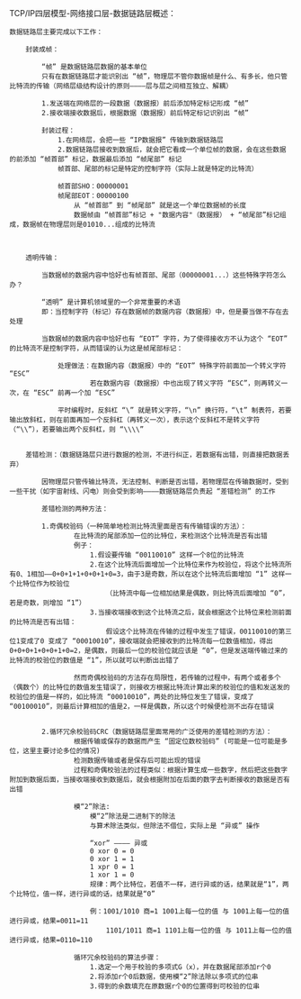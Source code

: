 TCP/IP四层模型-网络接口层-数据链路层概述：

	数据链路层主要完成以下工作：

		封装成帧：

			“帧” 是数据链路层数据的基本单位
			只有在数据链路层才能识别出 “帧”，物理层不管你数据帧是什么、有多长，他只管比特流的传输（网络层级结构设计的原则————层与层之间相互独立、解耦）

			1.发送端在网络层的一段数据（数据报）前后添加特定标记形成 “帧”
			2.接收端接收数据后，根据数据（数据报）前后特定标记识别出 “帧”

			封装过程：
				1.在网络层，会把一些 “IP数据报” 传输到数据链路层
				2.数据链路层接收到数据后，就会把它看成一个单位帧的数据，会在这些数据的前添加 “帧首部” 标记，数据最后添加 “帧尾部” 标记
				帧首部、尾部的标记是特定的控制字符（实际上就是特定的比特流）

				帧首部SHO：00000001
				帧尾部EOT：00000100
					从 “帧首部” 到 “帧尾部” 就是这一个单位数据帧的长度
					数据帧由 “帧首部”标记 + "数据内容"（数据报） + “帧尾部”标记组成，数据帧在物理层则是01010...组成的比特流



		透明传输：

			当数据帧的数据内容中恰好也有帧首部、尾部（00000001...）这些特殊字符怎么办？

			“透明” 是计算机领域里的一个非常重要的术语
			即：当控制字符（标记）存在数据帧的数据内容（数据报）中，但是要当做不存在去处理

			当数据帧的数据内容中恰好也有 “EOT” 字符，为了使得接收方不认为这个 “EOT” 的比特流不是控制字符，从而错误的认为这是帧尾部标记：

				处理做法：在数据内容（数据报）中的 “EOT” 特殊字符前面加一个转义字符 “ESC”
						若在数据内容（数据报）中也出现了转义字符 “ESC”，则再转义一次，在 “ESC” 前再一个加 “ESC”

				平时编程时，反斜杠 “\” 就是转义字符，“\n” 换行符，“\t” 制表符，若要输出放斜杠，则在前面再加一个反斜杠（再转义一次），表示这个反斜杠不是转义字符（“\\”），若要输出两个反斜杠，则 “\\\\”


		差错检测：（数据链路层只进行数据的检测，不进行纠正，若数据有出错，则直接把数据丢弃）

			因物理层只管传输比特流，无法控制、判断是否出错，若物理层在传输数据时，受到一些干扰（如宇宙射线、闪电）则会受到影响————数据链路层负责起 “差错检测” 的工作

			差错检测的两种方法：			

			1.奇偶校验码（一种简单地检测比特流里面是否有传输错误的方法）：
					在比特流的尾部添加一位的比特位，来检测这个比特流是否有出错
					例子：
						1.假设要传输 “00110010” 这样一个8位的比特流
						2.在这个比特流后面增加一个比特位来作为校验位，将这个比特流所有0、1相加——0+0+1+1+0+0+1+0=3，由于3是奇数，所以在这个比特流后面增加 “1” 这样一个比特位作为校验位
							（比特流中每一位相加结果是偶数，则比特流后面增加 “0”，若是奇数，则增加 “1”）
						3.当接收端接收到这个比特流之后，就会根据这个比特位来检测前面的比特流是否有出错：
							假设这个比特流在传输的过程中发生了错误，00110010的第三位1变成了0 变成了 “00010010”，接收端就会把接收到的比特流每一位数值相加，得出 0+0+0+1+0+0+1+0=2，是偶数，则最后一位的校验位就应该是 “0”，但是发送端传输过来的比特流的校验位的数值是 “1”，所以就可以判断出出错了

					然而奇偶校验码的方法存在局限性，若传输的过程中，有两个或者多个（偶数个）的比特位的数值发生错误了，则接收方根据比特流计算出来的校验位的值和发送发的校验位的值是一样的，如比特流 “00010010”，两处的比特位发生了错误，变成了 “00100010”，则最后计算相加的值是2，一样是偶数，所以这个时候便检测不出存在错误


			2.循环冗余校验码CRC（数据链路层里面常用的广泛使用的差错检测的方法）：
					根据传输或保存的数据而产生 “固定位数校验码” (可能是一位可能是多位，这里主要讨论多位的情况)
					检测数据传输或者是保存后可能出现的错误
					过程和奇偶校验法的过程类似：根据计算生成一些数字，然后把这些数字附加到数据后面，当接收端接收到数据后，就会根据附加在后面的数字去判断接收的数据是否有出错

					模“2”除法:
						模“2”除法是二进制下的除法
						与算术除法类似，但除法不借位，实际上是 “异或” 操作

						“xor” ———— 异或
						0 xor 0 = 0
						0 xor 1 = 1
						1 xpr 0 = 1
					 	1 xor 1 = 0
						规律：两个比特位，若值不一样，进行异或的话，结果就是“1”，两个比特位，值一样，进行异或的话，结果就是“0”
						
						例：1001/1010 商=1 1001上每一位的值 与 1001上每一位的值 进行异或，结果=0011=11
							1101/1011 商=1 1101上每一位的值 与 1011上每一位的值 进行异或，结果=0110=110

					循环冗余校验码的算法步骤：
						1.选定一个用于校验的多项式G（x），并在数据尾部添加r个0	
						2.将添加r个0后数据，使用模“2”除法除以多项式的位串
						3.得到的余数填充在原数据r个0的位置得到可校验的位串
